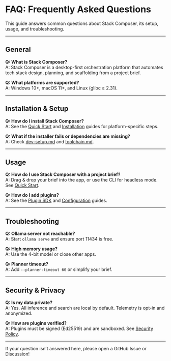 # FAQ: Frequently Asked Questions

This guide answers common questions about Stack Composer, its setup, usage, and troubleshooting.

---

## General

**Q: What is Stack Composer?**  
A: Stack Composer is a desktop-first orchestration platform that automates tech stack design, planning, and scaffolding from a project brief.

**Q: What platforms are supported?**  
A: Windows 10+, macOS 11+, and Linux (glibc ≥ 2.31).

---

## Installation & Setup

**Q: How do I install Stack Composer?**  
A: See the [Quick Start](quickstart.md) and [Installation](../installation.md) guides for platform-specific steps.

**Q: What if the installer fails or dependencies are missing?**  
A: Check [dev-setup.md](../developer-extensibility-docs/dev-setup.md#troubleshooting) and [toolchain.md](../toolchain.md#troubleshooting).

---

## Usage

**Q: How do I use Stack Composer with a project brief?**  
A: Drag & drop your brief into the app, or use the CLI for headless mode. See [Quick Start](quickstart.md).

**Q: How do I add plugins?**  
A: See the [Plugin SDK](../extensibility/plugin-sdk.md) and [Configuration](configuration.md) guides.

---

## Troubleshooting

**Q: Ollama server not reachable?**  
A: Start `ollama serve` and ensure port 11434 is free.

**Q: High memory usage?**  
A: Use the 4-bit model or close other apps.

**Q: Planner timeout?**  
A: Add `--planner-timeout 60` or simplify your brief.

---

## Security & Privacy

**Q: Is my data private?**  
A: Yes. All inference and search are local by default. Telemetry is opt-in and anonymized.

**Q: How are plugins verified?**  
A: Plugins must be signed (Ed25519) and are sandboxed. See [Security Policy](../operations-security/security-policy.md).

---

If your question isn’t answered here, please open a GitHub Issue or Discussion!

